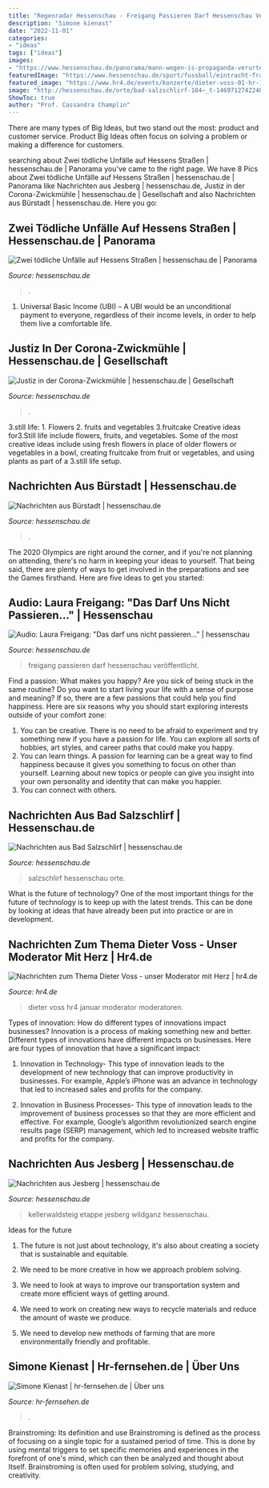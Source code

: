 ```yaml
---
title: "Regenradar Hessenschau - Freigang Passieren Darf Hessenschau Veröffentlicht"
description: "Simone kienast"
date: "2022-11-01"
categories:
- "ideas"
tags: ["ideas"]
images:
- "https://www.hessenschau.de/panorama/mann-wegen-is-propaganda-verurteilt-100~_t-1470149762157_v-16to9.jpg"
featuredImage: "https://www.hessenschau.de/sport/fussball/eintracht-frankfurt-frauen/laura-freigang-102~_t-1621788585348_v-16to9__retina.jpg"
featured_image: "https://www.hr4.de/events/konzerte/dieter-voss-01-hr-100~_t-1575909400518_v-16to9.jpg"
image: "http://hessenschau.de/orte/bad-salzschlirf-104~_t-1469712742248_v-16to9.jpg"
ShowToc: true
author: "Prof. Cassandra Champlin"
---
```



There are many types of Big Ideas, but two stand out the most: product and customer service. Product Big Ideas often focus on solving a problem or making a difference for customers.

	

		
searching about Zwei tödliche Unfälle auf Hessens Straßen | hessenschau.de | Panorama you've came to the right page. We have 8 Pics about Zwei tödliche Unfälle auf Hessens Straßen | hessenschau.de | Panorama like Nachrichten aus Jesberg | hessenschau.de, Justiz in der Corona-Zwickmühle | hessenschau.de | Gesellschaft and also Nachrichten aus Bürstadt | hessenschau.de. Here you go:
		
    
## Zwei Tödliche Unfälle Auf Hessens Straßen | Hessenschau.de | Panorama

<img loading=lazy src="https://www.hessenschau.de/panorama/toedlicher-unfall-a3-100~_t-1576271893366_v-16to9.jpg" onerror="this.onerror=null;this.src='https://tse3.mm.bing.net/th?id=OIP.9oHXKdqhHZUZfSvjRSe0hwHaEK&amp;pid=15.1';" alt="Zwei tödliche Unfälle auf Hessens Straßen | hessenschau.de | Panorama">

_Source: hessenschau.de_

>. 

	

1. Universal Basic Income (UBI) – A UBI would be an unconditional payment to everyone, regardless of their income levels, in order to help them live a comfortable life.

    
## Justiz In Der Corona-Zwickmühle | Hessenschau.de | Gesellschaft

<img loading=lazy src="https://www.hessenschau.de/panorama/mann-wegen-is-propaganda-verurteilt-100~_t-1470149762157_v-16to9.jpg" onerror="this.onerror=null;this.src='https://tse3.mm.bing.net/th?id=OIP.fqOMyjFqMZZd2C8mYEh0YAHaEK&amp;pid=15.1';" alt="Justiz in der Corona-Zwickmühle | hessenschau.de | Gesellschaft">

_Source: hessenschau.de_

>. 

	

3.still life: 1. Flowers 2. fruits and vegetables 3.fruitcake
Creative ideas for3.Still life include flowers, fruits, and vegetables. Some of the most creative ideas include using fresh flowers in place of older flowers or vegetables in a bowl, creating fruitcake from fruit or vegetables, and using plants as part of a 3.still life setup.

    
## Nachrichten Aus Bürstadt | Hessenschau.de

<img loading=lazy src="http://www.hessenschau.de/orte/buerstadt-102~_t-1478094214033_v-16to9.jpg" onerror="this.onerror=null;this.src='https://tse1.mm.bing.net/th?id=OIP.wAllRruU-zGkezaFxwKdMQHaEK&amp;pid=15.1';" alt="Nachrichten aus Bürstadt | hessenschau.de">

_Source: hessenschau.de_

>. 

	

The 2020 Olympics are right around the corner, and if you're not planning on attending, there's no harm in keeping your ideas to yourself. That being said, there are plenty of ways to get involved in the preparations and see the Games firsthand. Here are five ideas to get you started: 

    
## Audio: Laura Freigang: &quot;Das Darf Uns Nicht Passieren...&quot; | Hessenschau

<img loading=lazy src="https://www.hessenschau.de/sport/fussball/eintracht-frankfurt-frauen/laura-freigang-102~_t-1621788585348_v-16to9__retina.jpg" onerror="this.onerror=null;this.src='https://tse1.mm.bing.net/th?id=OIP.YvDAXg-iumy2RGdW9SuxwgHaEK&amp;pid=15.1';" alt="Audio: Laura Freigang: &quot;Das darf uns nicht passieren...&quot; | hessenschau">

_Source: hessenschau.de_

>freigang passieren darf hessenschau veröffentlicht. 

	

Find a passion: What makes you happy?
Are you sick of being stuck in the same routine? Do you want to start living your life with a sense of purpose and meaning? If so, there are a few passions that could help you find happiness. Here are six reasons why you should start exploring interests outside of your comfort zone: 
1. You can be creative. There is no need to be afraid to experiment and try something new if you have a passion for life. You can explore all sorts of hobbies, art styles, and career paths that could make you happy. 
2. You can learn things. A passion for learning can be a great way to find happiness because it gives you something to focus on other than yourself. Learning about new topics or people can give you insight into your own personality and identity that can make you happier. 
3. You can connect with others.

    
## Nachrichten Aus Bad Salzschlirf | Hessenschau.de

<img loading=lazy src="http://hessenschau.de/orte/bad-salzschlirf-104~_t-1469712742248_v-16to9.jpg" onerror="this.onerror=null;this.src='https://tse1.mm.bing.net/th?id=OIP.Y9wYeyMJk6dbmph_bfETaQHaEK&amp;pid=15.1';" alt="Nachrichten aus Bad Salzschlirf | hessenschau.de">

_Source: hessenschau.de_

>salzschlirf hessenschau orte. 

	

What is the future of technology?
One of the most important things for the future of technology is to keep up with the latest trends. This can be done by looking at ideas that have already been put into practice or are in development.

    
## Nachrichten Zum Thema Dieter Voss - Unser Moderator Mit Herz | Hr4.de

<img loading=lazy src="https://www.hr4.de/events/konzerte/dieter-voss-01-hr-100~_t-1575909400518_v-16to9.jpg" onerror="this.onerror=null;this.src='https://tse3.mm.bing.net/th?id=OIP.w_3K6pYJn1f5n7gTyip6PwHaEK&amp;pid=15.1';" alt="Nachrichten zum Thema Dieter Voss - unser Moderator mit Herz | hr4.de">

_Source: hr4.de_

>dieter voss hr4 januar moderator moderatoren. 

	

Types of innovation: How do different types of innovations impact businesses?
Innovation is a process of making something new and better. Different types of innovations have different impacts on businesses. Here are four types of innovation that have a significant impact:
1. Innovation in Technology- This type of innovation leads to the development of new technology that can improve productivity in businesses. For example, Apple’s iPhone was an advance in technology that led to increased sales and profits for the company.

2. Innovation in Business Processes- This type of innovation leads to the improvement of business processes so that they are more efficient and effective. For example, Google’s algorithm revolutionized search engine results page (SERP) management, which led to increased website traffic and profits for the company.


    
## Nachrichten Aus Jesberg | Hessenschau.de

<img loading=lazy src="https://www.hessenschau.de/orte/jesberg-102~_t-1469711645252_v-16to9.jpg" onerror="this.onerror=null;this.src='https://tse1.mm.bing.net/th?id=OIP.5sFszI8Jz8iw-jyXmfsAhwHaEK&amp;pid=15.1';" alt="Nachrichten aus Jesberg | hessenschau.de">

_Source: hessenschau.de_

>kellerwaldsteig etappe jesberg wildganz hessenschau. 

	

Ideas for the future
1. The future is not just about technology, it's also about creating a society that is sustainable and equitable.
2. We need to be more creative in how we approach problem solving.

3. We need to look at ways to improve our transportation system and create more efficient ways of getting around.

4. We need to work on creating new ways to recycle materials and reduce the amount of waste we produce.

5. We need to develop new methods of farming that are more environmentally friendly and profitable.

    
## Simone Kienast | Hr-fernsehen.de | Über Uns

<img loading=lazy src="https://www.hr-fernsehen.de/sendungen-a-z/alle-wetter/ueber-uns/simone-kienast-104~_t-1504531147045_v-16to9.jpg" onerror="this.onerror=null;this.src='https://tse1.mm.bing.net/th?id=OIP.HS7QMk5-rfKrgOrIv2UYDQHaEK&amp;pid=15.1';" alt="Simone Kienast | hr-fernsehen.de | Über uns">

_Source: hr-fernsehen.de_

>. 

	

Brainstroming: Its definition and use
Brainstroming is defined as the process of focusing on a single topic for a sustained period of time. This is done by using mental triggers to set specific memories and experiences in the forefront of one's mind, which can then be analyzed and thought about Itself. Brainstroming is often used for problem solving, studying, and creativity.

